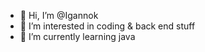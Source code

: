 - 👋 Hi, I’m @Igannok
- 👀 I’m interested in coding & back end stuff
- 🌱 I’m currently learning java

<!---
Igannok/Igannok is a ✨ special ✨ repository because its `README.md` (this file) appears on your GitHub profile.
You can click the Preview link to take a look at your changes.
--->
